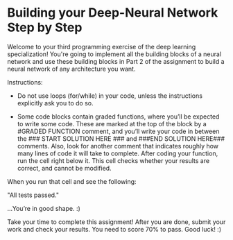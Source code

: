 # Building your Deep-Neural Network Step by Step
Welcome to your third programming exercise of the deep learning specialization! You're going to implement all the building blocks of a neural network and use these building blocks in Part 2 of the assignment to build a neural network of any architecture you want. 

Instructions:

- Do not use loops (for/while) in your code, unless the instructions explicitly ask you to do so.

- Some code blocks contain graded functions, where you’ll be expected to write some code. These are marked at the top of the block by a #GRADED FUNCTION comment, and you’ll write your code in between the ### START SOLUTION HERE ### and ###END SOLUTION HERE### comments. Also, look for another comment that indicates roughly how many lines of code it will take to complete. After coding your function, run the cell right below it. This cell checks whether your results are correct, and cannot be modified.

When you run that cell and see the following: 

"All tests passed."

...You’re in good shape. :) 

Take your time to complete this assignment! After you are done, submit your work and check your results. You need to score 70% to pass. Good luck! :)

